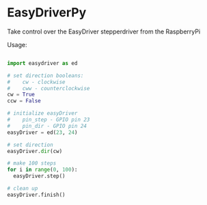 EasyDriverPy
============

Take control over the EasyDriver stepperdriver from the RaspberryPi

Usage:

```python

import easydriver as ed

# set direction booleans:
#    cw - clockwise
#    cww - counterclockwise
cw = True
ccw = False

# initialize easyDriver
#    pin_step - GPIO pin 23
#    pin_dir - GPIO pin 24
easyDriver = ed(23, 24)

# set direction
easyDriver.dir(cw)

# make 100 steps
for i in range(0, 100):
  easyDriver.step()

# clean up
easyDriver.finish()
```
